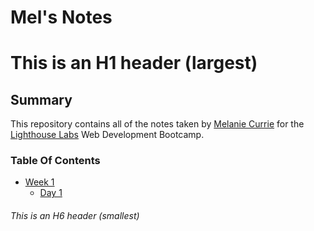 # Mel's Notes
# This is an H1 header (largest)
## Summary
This repository contains all of the notes taken by [Melanie Currie](https://github.com/curriecode) for the [Lighthouse Labs](https://www.lighthouselabs.ca/)
 Web Development Bootcamp.

 ### Table Of Contents
  * [Week 1](/Week_1)
    * [Day 1](/Week_1/Day_1)


###### This is an H6 header (smallest)